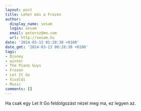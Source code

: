 ```yaml
---
layout: post
title: Lehet más a Frozen
author:
  display_name: sesam
  login: sesam
  email: petersz@me.com
  url: http://sesam.hu
date: '2014-03-13 01:28:38 +0100'
date_gmt: '2014-03-13 00:28:38 +0100'
tags:
- Disney
- winter
- The Piano Guys
- Frozen
- Let It Go
- Vivaldi
- Music
comments: []
---
```


Ha csak egy Let It Go feldolgozást nézel meg ma, ez legyen az.
